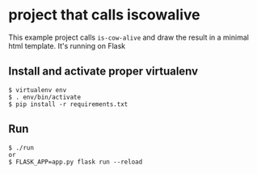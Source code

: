 # project that calls iscowalive

This example project calls `is-cow-alive` and draw the result in a minimal html template. It's running on Flask

## Install and activate proper virtualenv

```
$ virtualenv env
$ . env/bin/activate
$ pip install -r requirements.txt
```

## Run

```
$ ./run
or
$ FLASK_APP=app.py flask run --reload
```
